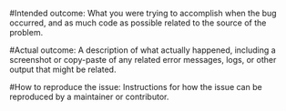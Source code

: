 #Intended outcome:
What you were trying to accomplish when the bug occurred, and as much code as possible related to the source of the problem.

#Actual outcome:
A description of what actually happened, including a screenshot or copy-paste of any related error messages, logs, or other output that might be related.

#How to reproduce the issue:
Instructions for how the issue can be reproduced by a maintainer or contributor.
